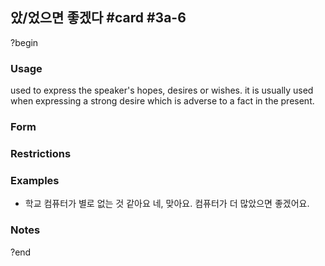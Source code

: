 ## 았/었으면 좋겠다 #card #3a-6
?begin
### Usage
used to express the speaker's hopes, desires or wishes. it is usually used when expressing a strong desire which is adverse to a fact in the present.
### Form
### Restrictions
### Examples
- 학교 컴퓨터가 별로 없는 것 같아요
	네, 맞아요. 컴퓨터가 더 많았으면 좋겠어요.
### Notes
?end
